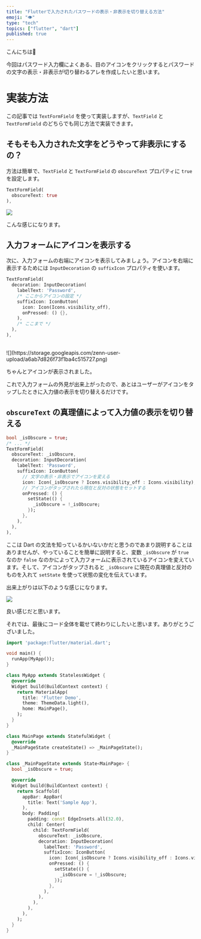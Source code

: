 ```yaml
---
title: "Flutterで入力されたパスワードの表示・非表示を切り替える方法"
emoji: "👁️"
type: "tech"
topics: ["flutter", "dart"]
published: true
---
```


こんにちは👋

今回はパスワード入力欄によくある、目のアイコンをクリックするとパスワードの文字の表示・非表示が切り替わるアレを作成したいと思います。

# 実装方法

この記事では `TextFormField` を使って実装しますが、`TextField` と `TextFormField` のどちらでも同じ方法で実装できます。

## そもそも入力された文字をどうやって非表示にするの？

方法は簡単で、`TextField` と `TextFormField` の `obscureText` プロパティに `true` を設定します。

```dart
TextFormField(
  obscureText: true
),
```

![](https://storage.googleapis.com/zenn-user-upload/7317632c456ab55f72c047c0.jpg)


こんな感じになります。

## 入力フォームにアイコンを表示する

次に、入力フォームの右端にアイコンを表示してみましょう。アイコンを右端に表示するためには `InputDecoration` の `suffixIcon` プロパティを使います。

```dart
TextFormField(
  decoration: InputDecoration(
    labelText: 'Password',
    /* ここからアイコンの設定 */
    suffixIcon: IconButton(
      icon: Icon(Icons.visibility_off),
      onPressed: () {},
    ),
    /* ここまで */
  ),
),
```
<br>
![](https://storage.googleapis.com/zenn-user-upload/a6ab7d826f73f1ba4c515727.png)

ちゃんとアイコンが表示されました。

これで入力フォームの外見が出来上がったので、あとはユーザーがアイコンをタップしたときに入力値の表示を切り替えるだけです。

## `obscureText` の真理値によって入力値の表示を切り替える

```dart
bool _isObscure = true;
/* ... */
TextFormField(
  obscureText: _isObscure,
  decoration: InputDecoration(
    labelText: 'Password',
    suffixIcon: IconButton(
      // 文字の表示・非表示でアイコンを変える
      icon: Icon(_isObscure ? Icons.visibility_off : Icons.visibility),
      // アイコンがタップされたら現在と反対の状態をセットする
      onPressed: () {
        setState(() {
          _isObscure = !_isObscure;
        });
      },
    ),
  ),
),
```

ここは Dart の文法を知っているかいないかだと思うのであまり説明することはありませんが、やっていることを簡単に説明すると、変数 `_isObscure` が `true` なのか `false` なのかによって入力フォームに表示されているアイコンを変えています。そして、アイコンがタップされると `_isObscure` に現在の真理値と反対のものを入れて `setState` を使って状態の変化を伝えています。

出来上がりは以下のような感じになります。

![](https://storage.googleapis.com/zenn-user-upload/f6392d7cd24ba62b65699683.gif)

良い感じだと思います。

それでは、最後にコード全体を載せて終わりにしたいと思います。ありがとうございました。

```dart:main.dart
import 'package:flutter/material.dart';

void main() {
  runApp(MyApp());
}

class MyApp extends StatelessWidget {
  @override
  Widget build(BuildContext context) {
    return MaterialApp(
      title: 'Flutter Demo',
      theme: ThemeData.light(),
      home: MainPage(),
    );
  }
}

class MainPage extends StatefulWidget {
  @override
  _MainPageState createState() => _MainPageState();
}

class _MainPageState extends State<MainPage> {
  bool _isObscure = true;

  @override
  Widget build(BuildContext context) {
    return Scaffold(
      appBar: AppBar(
        title: Text('Sample App'),
      ),
      body: Padding(
        padding: const EdgeInsets.all(32.0),
        child: Center(
          child: TextFormField(
            obscureText: _isObscure,
            decoration: InputDecoration(
              labelText: 'Password',
              suffixIcon: IconButton(
                icon: Icon(_isObscure ? Icons.visibility_off : Icons.visibility),
                onPressed: () {
                  setState(() {
                    _isObscure = !_isObscure;
                  });
                },
              ),
            ),
          ),
        ),
      ),
    );
  }
}

```

